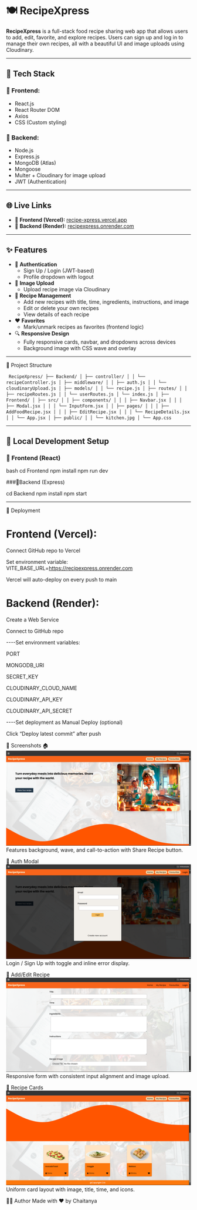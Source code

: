 # 🍽️ RecipeXpress

**RecipeXpress** is a full-stack food recipe sharing web app that allows users to add, edit, favorite, and explore recipes. Users can sign up and log in to manage their own recipes, all with a beautiful UI and image uploads using Cloudinary.

---

## 🔧 Tech Stack

### 🔹 Frontend:
- React.js
- React Router DOM
- Axios
- CSS (Custom styling)

### 🔹 Backend:
- Node.js
- Express.js
- MongoDB (Atlas)
- Mongoose
- Multer + Cloudinary for image upload
- JWT (Authentication)

---

## 🌐 Live Links

- 🔗 **Frontend (Vercel):** [recipe-xpress.vercel.app](https://recipe-xpress.vercel.app)
- 🔗 **Backend (Render):** [recipexpress.onrender.com](https://recipexpress.onrender.com)

---

## ✨ Features

- 🔐 **Authentication**
  - Sign Up / Login (JWT-based)
  - Profile dropdown with logout
- 📸 **Image Upload**
  - Upload recipe image via Cloudinary
- 📄 **Recipe Management**
  - Add new recipes with title, time, ingredients, instructions, and image
  - Edit or delete your own recipes
  - View details of each recipe
- ❤️ **Favorites**
  - Mark/unmark recipes as favorites (frontend logic)
- 🔍 **Responsive Design**
  - Fully responsive cards, navbar, and dropdowns across devices
  - Background image with CSS wave and overlay

---

📁 Project Structure
<pre lang="text"><code> RecipeXpress/ ├── Backend/ │ ├── controller/ │ │ └── recipeController.js │ ├── middleware/ │ │ ├── auth.js │ │ └── cloudinaryUpload.js │ ├── models/ │ │ └── recipe.js │ ├── routes/ │ │ ├── recipeRoutes.js │ │ └── userRoutes.js │ └── index.js │ ├── Frontend/ │ ├── src/ │ │ ├── components/ │ │ │ ├── Navbar.jsx │ │ │ ├── Modal.jsx │ │ │ └── InputForm.jsx │ │ ├── pages/ │ │ │ ├── AddFoodRecipe.jsx │ │ │ ├── EditRecipe.jsx │ │ │ └── RecipeDetails.jsx │ │ └── App.jsx │ ├── public/ │ │ └── kitchen.jpg │ └── App.css </code></pre>

---

## 🧪 Local Development Setup

### 🔹 Frontend (React)

bash
cd Frontend
npm install
npm run dev

###🔹Backend (Express)

cd Backend
npm install
npm start

---
🚀 Deployment
# Frontend (Vercel):
Connect GitHub repo to Vercel

Set environment variable: VITE_BASE_URL=https://recipexpress.onrender.com

Vercel will auto-deploy on every push to main

# Backend (Render):

Create a Web Service

Connect to GitHub repo

----Set environment variables:

PORT

MONGODB_URI

SECRET_KEY

CLOUDINARY_CLOUD_NAME

CLOUDINARY_API_KEY

CLOUDINARY_API_SECRET

----Set deployment as Manual Deploy (optional)

Click “Deploy latest commit” after push

📸 Screenshots
🏠 ![Alt Text](https://github.com/chaitanyaB12/RecipeXpress/blob/781951b41248063c5d12fdb3fe41a7268aa2241a/ScreenShots/Home.png)
Features background, wave, and call-to-action with Share Recipe button.

🔐 Auth Modal
 ![Alt Text](https://github.com/chaitanyaB12/RecipeXpress/blob/781951b41248063c5d12fdb3fe41a7268aa2241a/ScreenShots/SignUp.png)
Login / Sign Up with toggle and inline error display.

🧾 Add/Edit Recipe
![Alt Text](https://github.com/chaitanyaB12/RecipeXpress/blob/781951b41248063c5d12fdb3fe41a7268aa2241a/ScreenShots/Add%20New%20and%20Edit%20page.png)
Responsive form with consistent input alignment and image upload.

📄 Recipe Cards
![Alt Text](https://github.com/chaitanyaB12/RecipeXpress/blob/781951b41248063c5d12fdb3fe41a7268aa2241a/ScreenShots/RecipeCards.png)
Uniform card layout with image, title, time, and icons.

🙋‍♂️ Author
Made with ❤️ by Chaitanya

